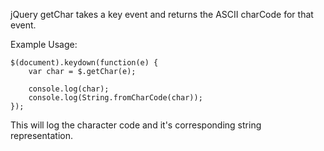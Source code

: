jQuery getChar takes a key event and returns the ASCII charCode for that event.

Example Usage:
    
    $(document).keydown(function(e) {
        var char = $.getChar(e);
            
        console.log(char);
        console.log(String.fromCharCode(char));
    });

This will log the character code and it's corresponding string representation.
